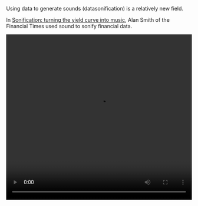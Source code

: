 Using data to generate sounds (datasonification) is a relatively new field.

In [Sonification: turning the yield curve into music](https://www.ft.com/content/80269930-40c3-11e9-b896-fe36ec32aece), Alan Smith of the Financial Times used sound to sonify financial data.

<video src='https://next-media-api.ft.com/renditions/15525620840330/1280x720.mp4' width='100%' height='450px' controls/>

_Source: [Sonification: turning the yield curve into music](https://www.ft.com/content/80269930-40c3-11e9-b896-fe36ec32aece), ft.com_

NASA has used data to [sonify data captured with different telescopes from a region in the center of the Milky Way](https://chandra.si.edu/photo/2020/sonify/animations.html) some 26.000 thousand light years away from us.

<video src='https://chandra.si.edu/photo/2020/sonify/sonify_galactic_all.mp4' width='100%' height='450px' controls/>

_Source: [Animations: Data Sonification: Sounds from Around the Milky Way](https://chandra.si.edu/photo/2020/sonify/animations.html), chandra.si.edu_

Another approach is to integrating sound and data visualisation is to add an audio layer to an animated data visualisation. Click the play button and listen to voice over. Note that this is not video: when the animation is playing or when you stop the animation, you can still access the interactive features of the visualisation, like the tooltips.

<iframe src='https://flo.uri.sh/story/25749/embed?auto=1' width='100%' height='700px' style='border: none;'></iframe>

_Source: [Why data visualization needs a play button](https://flourish.studio/blog/audio-talkie-visualisation-data-stories/), flourish.studio_